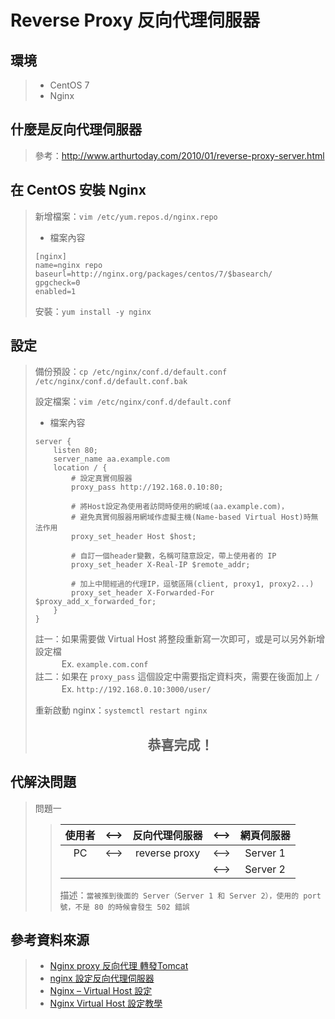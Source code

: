 # Reverse Proxy 反向代理伺服器

## 環境
> * CentOS 7  
> * Nginx


## 什麼是反向代理伺服器

> 參考：<http://www.arthurtoday.com/2010/01/reverse-proxy-server.html>


## 在 CentOS 安裝 Nginx

> 新增檔案：`vim /etc/yum.repos.d/nginx.repo`
>
> * 檔案內容
> ```
> [nginx]
> name=nginx repo
> baseurl=http://nginx.org/packages/centos/7/$basearch/
> gpgcheck=0
> enabled=1
> ```
>
> 安裝：`yum install -y nginx`


## 設定

> 備份預設：`cp /etc/nginx/conf.d/default.conf /etc/nginx/conf.d/default.conf.bak`
>
> 設定檔案：`vim /etc/nginx/conf.d/default.conf`
>
> * 檔案內容
> ```
> server {
>     listen 80;
>     server_name aa.example.com
>     location / {
>         # 設定真實伺服器
>         proxy_pass http://192.168.0.10:80;
>
>         # 將Host設定為使用者訪問時使用的網域(aa.example.com)，
>         # 避免真實伺服器用網域作虛擬主機(Name-based Virtual Host)時無法作用
>         proxy_set_header Host $host;
>
>         # 自訂一個header變數，名稱可隨意設定，帶上使用者的 IP
>         proxy_set_header X-Real-IP $remote_addr;
>
>         # 加上中間經過的代理IP，逗號區隔(client, proxy1, proxy2...)
>         proxy_set_header X-Forwarded-For $proxy_add_x_forwarded_for;
>     }
> }
> ```
> 註一：如果需要做 Virtual Host 將整段重新寫一次即可，或是可以另外新增設定檔  
> 　　　Ex. `example.com.conf`  
> 註二：如果在 `proxy_pass` 這個設定中需要指定資料夾，需要在後面加上 `/`  
> 　　　Ex. `http://192.168.0.10:3000/user/`
>
> 重新啟動 nginx：`systemctl restart nginx`
> <center><h2>恭喜完成！</h2></center>


## 代解決問題

> 問題一
>> | 使用者 | <--> | 反向代理伺服器 | <--> | 網頁伺服器 |
>> | :---: | :---: | :---: | :---: | :---: |
>> | PC | <--> | reverse proxy | <--> | Server 1 |
>> | | | | <--> | Server 2 |
>>
>> 描述：`當被推到後面的 Server（Server 1 和 Server 2），使用的 port 號，不是 80 的時候會發生 502 錯誤`

## 參考資料來源

> * [Nginx proxy 反向代理 轉發Tomcat](http://blog.faq-book.com/?p=6745)
> * [nginx 設定反向代理伺服器](http://xyz.cinc.biz/2015/01/nginx-reverse-proxy.html)
> * [Nginx – Virtual Host 設定](http://blog.faq-book.com/?p=4645)
> * [Nginx Virtual Host 設定教學](https://blog.toright.com/posts/4355/nginx-virtual-host-%E8%A8%AD%E5%AE%9A%E6%95%99%E5%AD%B8.html)
